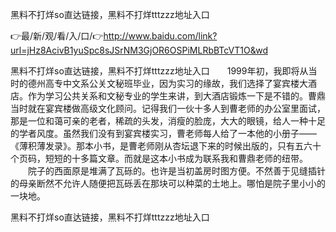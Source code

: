 黑料不打烊so直达链接，黑料不打烊tttzzz地址入口

👉最/新/观/看/入/口/👉http://www.baidu.com/link?url=jHz8AcivB1yuSpc8sJSrNM3GjOR6OSPiMLRbBTcVT1O&wd

黑料不打烊so直达链接，黑料不打烊tttzzz地址入口　　1999年初，我即将从当时的德州高专中文系公关文秘班毕业，因为实习的缘故，我们选择了宴宾楼大酒店。作为学习公共关系和文秘专业的学生来讲，到大酒店锻炼一下是不错的。曹鼎当时就在宴宾楼做高级文化顾问。记得我们一伙十多人到曹老师的办公室里面试，那是一位和蔼可亲的老者，稀疏的头发，消瘦的脸庞，大大的眼镜，给人一种十足的学者风度。虽然我们没有到宴宾楼实习，曹老师每人给了一本他的小册子——《薄积薄发录》。那本小书，是曹老师刚从杏坛退下来的时候出版的，只有五六十个页码，短短的十多篇文章。而就是这本小书成为联系我和曹鼎老师的纽带。
　　院子的西面原是堆满了瓦砾的。也许是当初盖房时图方便。不然善于见缝插针的母亲断然不允许人随便把瓦砾丢在那块可以种菜的土地上。哪怕是院子里小小的一块地。


黑料不打烊so直达链接，黑料不打烊tttzzz地址入口
